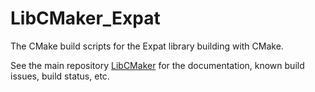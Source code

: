 # LibCMaker_Expat

The CMake build scripts for the Expat library building with CMake.

See the main repository [LibCMaker](https://github.com/LibCMaker/LibCMaker) for the documentation, known build issues, build status, etc.
